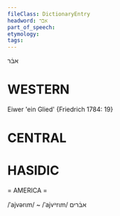 ```yaml
---
fileClass: DictionaryEntry
headword: אבֿר
part_of_speech: 
etymology: 
tags: 
---
```

אבֿר

WESTERN
========

Eiwer 'ein Glied' {Friedrich 1784: 19}

CENTRAL
========

HASIDIC
=======
= AMERICA = 

/ˈajvərɩm/ ~ /ˈajvᵊrɩm/ אבֿרים